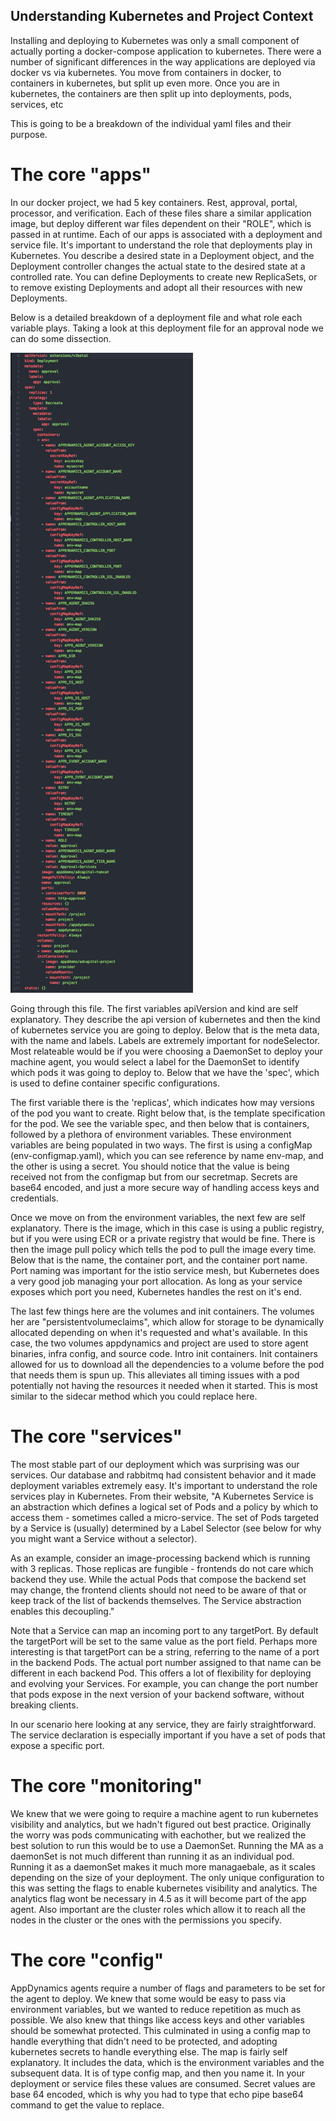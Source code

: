 ## Understanding Kubernetes and Project Context

Installing and deploying to Kubernetes was only a small component of actually porting a docker-compose application to kubernetes. There were a number of significant differences in the way applications are deployed via docker vs via kubernetes. You move from containers in docker, to containers in kubernetes, but split up even more. Once you are in kubernetes, the containers are then split up into deployments, pods, services, etc

This is going to be a breakdown of the individual yaml files and their purpose.

# The core "apps"

In our docker project, we had 5 key containers. Rest, approval, portal, processor, and verification. Each of these files share a similar application image, but deploy different war files dependent on their "ROLE", which is passed in at runtime. Each of our apps is associated with a deployment and service file. It's important to understand the role that deployments play in Kubernetes. You describe a desired state in a Deployment object, and the Deployment controller changes the actual state to the desired state at a controlled rate. You can define Deployments to create new ReplicaSets, or to remove existing Deployments and adopt all their resources with new Deployments.


Below is a detailed breakdown of a deployment file and what role each variable plays. Taking a look at this deployment file for an approval node we can do some dissection.

![AppDynamics Approval](./assets/images/10.png)

Going through this file. The first variables apiVersion and kind are self explanatory. They describe the api version of kubernetes and then the kind of kubernetes service you are
going to deploy. Below that is the meta data, with the name and labels. Labels are
extremely important for nodeSelector. Most relateable would be if you were choosing a DaemonSet to deploy your machine agent, you would select a label for the DaemonSet to identify which pods it was going to deploy to. Below that we have the 'spec', which is used to define container specific configurations.

The first variable there is the 'replicas', which indicates how may versions of the pod you want to create. Right below that, is the template specification for the pod. We see the variable spec, and then below that is containers, followed by a plethora of environment variables. These environment variables are being populated in two ways. The first is using a configMap (env-configmap.yaml), which you can see reference by name env-map, and the other is using a secret. You should notice that the value is being received not from the configmap but from our secretmap. Secrets are base64 encoded, and just a more secure way of handling access keys and credentials.

Once we move on from the environment variables, the next few are self explanatory. There is the image, which in this case is using a public registry, but if you were using ECR or a private registry that would be fine. There is then the image pull policy which tells the pod to pull the image every time. Below that is the name, the container port, and the container port name. Port naming was important for the istio service mesh, but Kubernetes does a very good job managing your port allocation. As long as your service exposes which port you need, Kubernetes handles the rest on it's end.

The last few things here are the volumes and init containers. The volumes her are "persistentvolumeclaims", which allow for storage to be dynamically allocated depending on when it's requested and what's available. In this case, the two volumes appdynamics and project are used to store agent binaries, infra config, and source code. Intro init containers. Init containers allowed for us to download all the dependencies to a volume before the pod that needs them is spun up. This alleviates all timing issues with a pod potentially not having the resources it needed when it started. This is most similar to the sidecar method which you could replace here.

# The core "services"

The most stable part of our deployment which was surprising was our services. Our database and rabbitmq had consistent behavior and it made deployment variables extremely easy. It's important to understand the role services play in Kubernetes. From their website, "A Kubernetes Service is an abstraction which defines a logical set of Pods and a policy by which to access them - sometimes called a micro-service. The set of Pods targeted by a Service is (usually) determined by a Label Selector (see below for why you might want a Service without a selector).

As an example, consider an image-processing backend which is running with 3 replicas. Those replicas are fungible - frontends do not care which backend they use. While the actual Pods that compose the backend set may change, the frontend clients should not need to be aware of that or keep track of the list of backends themselves. The Service abstraction enables this decoupling."

Note that a Service can map an incoming port to any targetPort. By default the targetPort will be set to the same value as the port field. Perhaps more interesting is that targetPort can be a string, referring to the name of a port in the backend Pods. The actual port number assigned to that name can be different in each backend Pod. This offers a lot of flexibility for deploying and evolving your Services. For example, you can change the port number that pods expose in the next version of your backend software, without breaking clients.

In our scenario here looking at any service, they are fairly straightforward. The service declaration is especially important if you have a set of pods that expose a specific port.

# The core "monitoring"

We knew that we were going to require a machine agent to run kubernetes visibility and analytics, but we hadn't figured out best practice. Originally the worry was pods communicating with eachother, but we realized the best solution to run this would be to use a DaemonSet. Running the MA as a daemonSet is not much different than running it as an individual pod. Running it as a daemonSet makes it much more managaebale, as it scales depending on the size of your deployment. The only unique configuration to this was setting the flags to enable kubernetes visibility and analytics. The analytics flag wont be necessary in 4.5 as it will become part of the app agent. Also important are the cluster roles which allow it to reach all the nodes in the cluster or the ones with the permissions you specify.

# The core "config"

AppDynamics agents require a number of flags and parameters to be set for the agent to deploy. We knew that some would be easy to pass via environment variables, but we wanted to reduce repetition as much as possible. We also knew that things like access keys and other variables should be somewhat protected. This culminated in using a config map to handle everything that didn't need to be protected, and adopting kubernetes secrets to handle everything else. The map is fairly self explanatory. It includes the data, which is the environment variables and the subsequent data. It is of type config map, and then you name it. In your deployment or service files these values are consumed. Secret values are base 64 encoded, which is why you had to type that echo pipe base64 command to get the value to replace.
